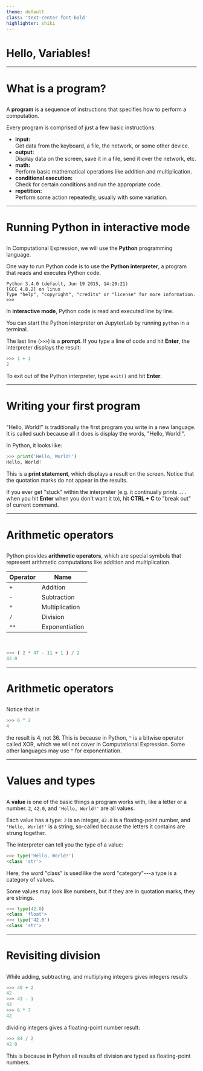```yaml
---
theme: default
class: 'text-center font-bold'
highlighter: shiki
---
```


# Hello, Variables!


---

# What is a program?

##

A **program** is a sequence of instructions that specifies how to perform a computation.

Every program is comprised of just a few basic instructions:

<v-clicks>

- **input:**\
Get data from the keyboard, a file, the network, or some other device.
- **output:**\
Display data on the screen, save it in a file, send it over the network, etc.
- **math:**\
Perform basic mathematical operations like addition and multiplication.
- **conditional execution:**\
Check for certain conditions and run the appropriate code.
- **repetition:**\
Perform some action repeatedly, usually with some variation.

</v-clicks>

---

# Running Python in interactive mode

##

In Computational Expression, we will use the **Python** programming language.

One way to run Python code is to use the **Python interpreter**, a program that reads and executes Python code.

```text
Python 3.4.0 (default, Jun 19 2015, 14:20:21) 
[GCC 4.8.2] on linux
Type "help", "copyright", "credits" or "license" for more information.
>>> 
```

In **interactive mode**, Python code is read and executed line by line.

You can start the Python interpreter on JupyterLab by running `python` in a terminal.

The last line (`>>>`) is a **prompt**. If you type a line of code and hit **Enter**, the interpreter displays the result:

```python
>>> 1 + 1
2
```

To exit out of the Python interpreter, type `exit()` and hit **Enter**.

---

# Writing your first program

##

"Hello, World!" is traditionally the first program you write in a new language. It is called such because all it does is display the words, "Hello, World!".

<v-click>

In Python, it looks like:

```python
>>> print('Hello, World!')
Hello, World!
```

This is a **print statement**, which displays a result on the screen. Notice that the quotation marks do not appear in the results.

</v-click>

<v-click>

If you ever get "stuck" within the interpreter (e.g. it continually prints `...` when you hit **Enter** when you don't want it to), hit **CTRL + C** to "break out" of current command.

</v-click>

<!--
- What happened when you left out a parenthesis?
- What happened when you left out a quotation?
-->

---

# Arithmetic operators

##

Python provides **arithmetic operators**, which are special symbols that represent arithmetic computations like addition and multiplication.


| Operator       | Name           |
|----------------|----------------|
| <code>+</code> | Addition       |
| `-`            | Subtraction    |
| `*`            | Multiplication |
| `/`            | Division       |
| `**`           | Exponentiation |

<br>

```python
>>> ( 2 * 47 - 11 + 1 ) / 2
42.0
```

---

# Arithmetic operators

##

Notice that in

```python
>>> 6 ^ 2
4
```

the result is 4, not 36. This is because in Python, `^` is a bitwise operator called XOR, which we will not cover in Computational Expression. Some other languages may use `^` for exponentiation.

<!--
- What happened when you used leading zeros in a number?
- What happened when you had two numbers with no operators in between them?
-->

---

# Values and types

##

A **value** is one of the basic things a program works with, like a letter or a number.
`2`, `42.0`, and `'Hello, World!'` are all values.

Each value has a type: `2` is an integer, `42.0` is a floating-point number, and `'Hello, World!'` is a string, so-called because the letters it contains are strung together.

<v-click>

The interpreter can tell you the type of a value:

```python
>>> type('Hello, World!')
<class 'str'>
```

Here, the word "class" is used like the word "category"---a type is a category of values.

</v-click>

<v-click>

Some values may look like numbers, but if they are in quotation marks, they are strings.

```python
>>> type(42.0)
<class 'float'>
>>> type('42.0')
<class 'str'>
```

</v-click>

---

# Revisiting division

##

While adding, subtracting, and multiplying integers gives integers results

```python
>>> 40 + 2
42
>>> 43 - 1
42
>>> 6 * 7
42
```

dividing integers gives a floating-point number result:

```python
>>> 84 / 2
42.0
```

This is because in Python all results of division are typed as floating-point numbers.
